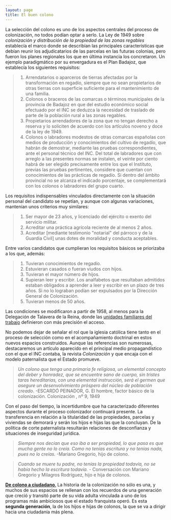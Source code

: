 ```yaml
---
layout: page
title: El buen colono
---
```


La selección del colono es uno de los aspectos centrales del proceso de colonización, no todos podían optar a serlo. La Ley de 1949 sobre *colonización y distribución de la propiedad de las zonas regables* establecía el marco donde se describían las principales características que debían reunir los adjudicatarios de las parcelas en las futuras colonias, pero fueron los planes regionales los que en última instancia los concretaron. Un ejemplo paradigmático por su envergadura es el Plan Badajoz, que establecía los siguientes requisitos:
> 1. Arrendatarios o aparceros de tierras afectadas por la transformación en regadío, siempre que no sean propietarios de otras tierras con superficie suficiente para el mantenimiento de una familia.
> 2. Colonos o braceros de las comarcas o términos municipales de la provincia de Badajoz en que del estudio económico social efectuado por el INC se deduzca la necesidad de traslado de parte de la población rural a las zonas regables.
> 3. Propietarios arrendadores de la zona que no tengan derecho a reserva y lo soliciten de acuerdo con los artículos noveno y doce de la ley de 1949.
>4. Colonos o labradores modestos de otras comarcas españolas con medios de producción y conocimientos del cultivo de regadío, que habrán de demostrar, mediante las pruebas correspondientes, ante el personal técnico del INC. Del total de labradores que con arreglo a las presentes normas se instalen, el veinte por ciento habrá de ser elegido precisamente entre los que el Instituto, previas las pruebas pertinentes, considere que cuentan con conocimientos de las prácticas de regadío. Si dentro del ámbito provincial no se alcanza el indicado porcentaje, se complementará con los colonos o labradores del grupo cuarto.

Los requisitos indispensables vinculados directamente con la situación personal del candidato se repetían, y aunque con algunas variaciones, mantenían unos criterios muy similares:

> 1. Ser mayor de 23 años, y licenciado del ejército o exento del servicio militar.
> 2. Acreditar una práctica agrícola reciente de al menos 2 años.
> 3. Acreditar [mediante testimonio "notarial" del párroco y de la Guardia Civil] unas dotes de moralidad y conducta aceptables.

Entre varios candidatos que cumplieran los requisitos básicos se priorizaba a los que, además: 

> 1. Tuvieran conocimientos de regadío.
> 2. Estuvieran casados o fueran viudos con hijos.
> 3. Tuvieran el mayor número de hijos.
> 4. Supieran leer y escribir. Los analfabetos que resultaban admitidos estaban obligados a aprender a leer y escribir en un plazo de tres años. Si no lo lograban podían ser expulsados por la Dirección General de Colonización.
> 5. Tuvieran menos de 50 años.

Las condiciones se modificaron a partir de 1958, al menos para la Delegación de Talavera de la Reina, donde las [unidades familiares del trabajo](https://medialab-prado.github.io/poblados-colonizacion-colonias-penitenciarias/mujeres.html) definieron con  más precisión el acceso. 

No podemos dejar de señalar el rol que la iglesia católica tiene tanto en el proceso de selección como en el acompañamiento doctrinal en estos nuevos espacios construidos. Aunque las referencias son numerosas, destacaremos un artículo aparecido en el principal medio propagandístico con el que el INC contaba, la revista *Colonización* y que encaja con el modelo paternalista que el Estado promueve.

>*Un colono que tenga una primaria fe religiosa, un elemental concepto del deber y honradez, que se encuentre sano de cuerpo, sin tristes taras hereditarias, con una elemental instrucción, será el germen que asegure un desenvolvimiento próspero del núcleo de población creado*. -ESCARDÓ PEINADOR, G. El hombre, factor básico de la colonización. Colonización , nº 9, 1949

Con el paso del tiempo, la incertidumbre que ha caracterizado diferentes aspectos durante el proceso colonizador continuará presente. La transferencia en relación a la titularidad de las propiedades, parcelas y viviendas se demorará y serán los hijos e hijas las que la concluyan. De la política de corte paternalista resultarán relaciones de desconfianza y situaciones de inseguridad jurídica.
>*Siempre nos decían que eso iba a ser propiedad, lo que pasa es que mucha gente no lo creía. Como no tenías escritura y no tenías nada, pues no lo creías.* -Mariano Gregorio, hijo de colono.

>*Cuando se muere tu padre, no tenías la propiedad todavía, no se había hecho la escritura todavía.* - Conversación con Mariano Gregorio y Milagros Rodríguez, hijo e hija de colonos.

[**De colono a ciudadano**.](https://www.google.es/url?sa=t&rct=j&q=&esrc=s&source=web&cd=1&sqi=2&ved=0ahUKEwjokZS4k8fUAhWKaFAKHXPmBrAQFggjMAA&url=http%3A%2F%2Fwww.historiaagraria.com%2Farticulo.php%3Fid%3D414%26num%3D38&usg=AFQjCNG2HwEH0n8P44311USincnM2NESKA&sig2=lEXxljiI-3AdD_Hut32ngQ&cad=rja) La historia de la colonización no sólo es una, y muchos de sus espacios se rellenan con los recuerdos de una generación que creció y transitó parte de su vida adulta vinculada a uno de los programas más ambiciosos que el estado franquista operó. Es esta **segunda generación**, la de los hijos e hijas de colonos, la que se va a dirigir hacia una ciudadanía más plena.

